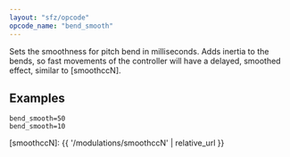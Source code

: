 ```yaml
---
layout: "sfz/opcode"
opcode_name: "bend_smooth"
---
```

Sets the smoothness for pitch bend in milliseconds. Adds inertia to the bends, so fast movements of the controller will have a delayed, smoothed effect, similar to [smoothccN].

## Examples

```
bend_smooth=50
bend_smooth=10
```


[smoothccN]: {{ '/modulations/smoothccN' | relative_url }}
